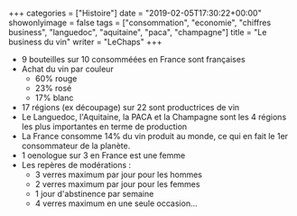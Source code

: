 +++
categories = ["Histoire"]
date = "2019-02-05T17:30:22+00:00"
showonlyimage = false
tags = ["consommation", "economie", "chiffres business", "languedoc", "aquitaine", "paca", "champagne"]
title = "Le business du vin"
writer = "LeChaps"
+++

* 9 bouteilles sur 10 consomméées en France sont françaises
* Achat du vin par couleur
  * 60% rouge
  * 23% rosé
  * 17% blanc
* 17 régions (ex découpage) sur 22 sont productrices de vin
* Le Languedoc, l'Aquitaine, la PACA et la Champagne sont les 4 régions les plus importantes en terme de production
* La France consomme 14% du vin produit au monde, ce qui en fait le 1er consommateur de la planète.
* 1 oenologue sur 3 en France est une femme
* Les repères de modérations :  
  * 3 verres maximum par jour pour les hommes
  * 2 verres maximum par jour pour les femmes
  * 1 jour d'abstinence par semaine
  * 4 verres maximum en une seule occasion...